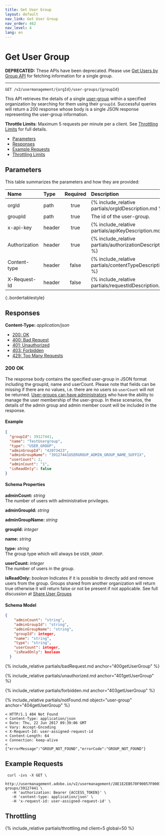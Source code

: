 ```yaml
---
title: Get User Group
layout: default
nav_link: Get User Group
nav_order: 462
nav_level: 4
lang: en
---
```


# <a name="getUserGroup" class="api-ref-title">Get User Group</a>

**DEPRECATED:** These APIs have been deprecated. Please use [Get Users by Group API](getUsersByGroup.md) for fetching information for a single group.

<hr class="api-ref-rule">

```
GET /v2/usermanagement/{orgId}/user-groups/{groupId}
```
This API retrieves the details of a single [user-group](glossary.md#usergroup) within a specified organization by searching for them using their `groupId`. Successful queries will return a 200 response whose body is a single JSON response representing the user-group information.

__Throttle Limits__: Maximum 5 requests per minute per a client. See [Throttling Limits](#throttle) for full details.   

* [Parameters](#parameters)
* [Responses](#responses)
* [Example Requests](#exampleRequests)
* [Throttling Limits](#throttle)

## <a name="parameters" class="api-ref-subtitle">Parameters</a>

This table summarizes the parameters and how they are provided:

| Name | Type | Required | Description |
| :--- | :------ | :---: | :------ |
| orgId | path | true | {% include_relative partials/orgIdDescription.md %} |
| groupId | path | true | The id of the user-group. |
| x-api-key | header | true | {% include_relative partials/apiKeyDescription.md %} |
| Authorization | header | true | {% include_relative partials/authorizationDescription.md %} |
| Content-type | header | false | {% include_relative partials/contentTypeDescription.md %} |
| X-Request-Id | header | false | {% include_relative partials/requestIdDescription.md %} |
{:.bordertablestyle}

## <a name="responses" class="api-ref-subtitle">Responses</a>

__Content-Type:__ _application/json_

- [200: OK](#200getUserGroup)
- [400: Bad Request](#400getUserGroup)
- [401: Unauthorized](#401getUserGroup)
- [403: Forbidden](#403getUserGroup)
- [429: Too Many Requests](#throttle)

### <a name="200getUserGroup" class="api-ref-subtitle">200 OK</a>

The response body contains the specified user-group in JSON format including the groupId, name and userCount. Please note that fields can be missing if there are no values, i.e. there are no users so `userCount` will not be returned. [User-groups can have administrators](glossary.md#usergroupAdmin) who have the ability to manage the user membership of the user-group. In these scenarios, the details of the admin group and admin member count will be included in the response. 

#### Example
```json
{
  "groupId": 39127441,
  "name": "TestUsergroup",
  "type": "USER_GROUP",
  "adminGroupId": "42073423",
  "adminGroupName": "39127441USERGROUP_ADMIN_GROUP_NAME_SUFFIX",
  "userCount": 2,
  "adminCount": "1",
  "isReadOnly": false
}
```

#### Schema Properties

__adminCount:__ _string_  
The number of users with administrative privileges.

__adminGroupId:__ _string_ 

__adminGroupName:__ _string_  

__groupId:__ _integer_  

__name:__ _string_

__type:__ _string_  
The group type which will always be `USER_GROUP`.

__userCount:__ _integer_  
The number of users in the group.

__isReadOnly:__ _boolean_
Indicates if it is possible to directly add and remove users from the group. Groups shared from another organization will return true otherwise it will return false or not be present if not applicable. See full discussion at [Share User Groups](https://www.adobe.com/go/user_group_share)

#### Schema Model

```json
{
    "adminCount": "string",
    "adminGroupId": "string",
    "adminGroupName": "string",
    "groupId": integer,
    "name": "string",
    "type": "string",
    "userCount": integer,
    "isReadOnly": boolean
  }
```

{% include_relative partials/badRequest.md anchor="400getUserGroup" %}

{% include_relative partials/unauthorized.md anchor="401getUserGroup" %}

{% include_relative partials/forbidden.md anchor="403getUserGroup" %}

{% include_relative partials/notFound.md object="user-group" anchor="404getUserGroup" %}

```
< HTTP/1.1 404 Not Found
< Content-Type: application/json
< Date: Thu, 22 Jun 2017 09:39:06 GMT
< Vary: Accept-Encoding
< X-Request-Id: user-assigned-request-id
< Content-Length: 64
< Connection: keep-alive
<
{"errorMessage":"GROUP_NOT_FOUND","errorCode":"GROUP_NOT_FOUND"}
```

## <a name="exampleRequests" class="api-ref-subtitle">Example Requests</a>
```
 curl -ivs -X GET \
   http://usermanagement.adobe.io/v2/usermanagement/28E1E2EB570F90057F000101@AdobeOrg/user-groups/39127441 \
   -H 'authorization: Bearer {ACCESS_TOKEN}' \
   -H 'content-type: application/json' \
   -H 'x-request-id: user-assigned-request-id' \
```

## <a name="throttle" class="api-ref-subtitle">Throttling</a>

{% include_relative partials/throttling.md client=5 global=50 %}
